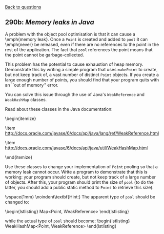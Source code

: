 [Back to questions](../README.md)

## 290b: *Memory leaks in Java*

A problem with the object pool optimisation is that it can cause a \emph{memory leak}.  Once a `Point` is created and added to `pool` it can \emph{never} be released, even if there are no references to the point in the rest of the application.  The fact that `pool` references the point means that the point cannot be garbage-collected.

This problem has the potential to cause exhaustion of heap memory.  Demonstrate this by writing a simple program that uses `makePoint` to create, but not keep track of, a vast number of distinct `Point` objects.  If you create a large enough number of points, you should find that your program quits with an ``out of memory'' error.

You can solve this issue through the use of Java's `WeakReference` and `WeakHashMap` classes.

Read about these classes in the Java documentation:

\begin{itemize}

\item http://docs.oracle.com/javase/6/docs/api/java/lang/ref/WeakReference.html

\item http://docs.oracle.com/javase/6/docs/api/java/util/WeakHashMap.html

\end{itemize}

Use these classes to change your implementation of `Point` pooling so that a memory leak cannot occur.  Write a program to demonstrate that this is working: your program should create, but not keep track of a large number of objects.  After this, your program should print the size of `pool` (to do the latter, you should add a public static method to `Point` to retrieve this size).

\vspace{1mm}
\noindent\textbf{Hint:} The apparent type of `pool` should be changed to:

\begin{lstlisting}
Map<Point, WeakReference<Point>>
\end{lstlisting}

while the actual type of `pool` should become:
\begin{lstlisting}
WeakHashMap<Point, WeakReference<Point>>
\end{lstlisting}

